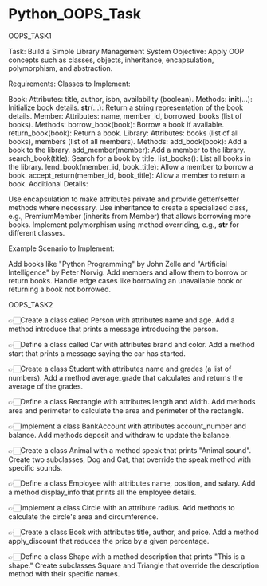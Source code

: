 # Python_OOPS_Task

OOPS_TASK1

Task: Build a Simple Library Management System
Objective:
Apply OOP concepts such as classes, objects, inheritance, encapsulation, polymorphism, and abstraction.

Requirements:
Classes to Implement:

Book:
  Attributes: 
    title, author, isbn, availability (boolean).
  Methods:
    __init__(...): Initialize book details.
    __str__(...): Return a string representation of the book details.
Member:
  Attributes: 
    name, member_id, borrowed_books (list of books).
  Methods:
    borrow_book(book): Borrow a book if available.
    return_book(book): Return a book.
Library:
  Attributes: 
    books (list of all books), members (list of all members).
  Methods:
    add_book(book): Add a book to the library.
    add_member(member): Add a member to the library.
    search_book(title): Search for a book by title.
    list_books(): List all books in the library.
    lend_book(member_id, book_title): Allow a member to borrow a book.
    accept_return(member_id, book_title): Allow a member to return a book.
Additional Details:

  Use encapsulation to make attributes private and provide getter/setter methods where necessary.
  Use inheritance to create a specialized class, e.g., PremiumMember (inherits from Member) that allows borrowing more books.
  Implement polymorphism using method overriding, e.g., __str__ for different classes.

Example Scenario to Implement:

  Add books like "Python Programming" by John Zelle and "Artificial Intelligence" by Peter Norvig.
  Add members and allow them to borrow or return books.
  Handle edge cases like borrowing an unavailable book or returning a book not borrowed.



OOPS_TASK2

👉🏻Create a class called Person with attributes name and age. Add a method introduce that prints a message introducing the person.

👉🏻Define a class called Car with attributes brand and color. Add a method start that prints a message saying the car has started.

👉🏻Create a class Student with attributes name and grades (a list of numbers). Add a method average_grade that calculates and returns the average of the grades.

👉🏻Define a class Rectangle with attributes length and width. Add methods area and perimeter to calculate the area and perimeter of the rectangle.

👉🏻Implement a class BankAccount with attributes account_number and balance. Add methods deposit and withdraw to update the balance.

👉🏻Create a class Animal with a method speak that prints "Animal sound". Create two subclasses, Dog and Cat, that override the speak method with specific sounds.

👉🏻Define a class Employee with attributes name, position, and salary. Add a method display_info that prints all the employee details.

👉🏻Implement a class Circle with an attribute radius. Add methods to calculate the circle's area and circumference.

👉🏻Create a class Book with attributes title, author, and price. Add a method apply_discount that reduces the price by a given percentage.

👉🏻Define a class Shape with a method description that prints "This is a shape." Create subclasses Square and Triangle that override the description method with their specific names.
